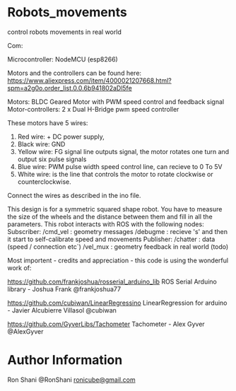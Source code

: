 # Robots_movements
control robots movements in real world

Com:

Microcontroller: NodeMCU (esp8266)

Motors and the controllers can be found here: 
https://www.aliexpress.com/item/4000021207668.html?spm=a2g0o.order_list.0.0.6b941802aDl5fe

Motors: BLDC Geared Motor with PWM speed control and feedback signal
Motor-controllers: 2 x Dual H-Bridge pwm speed controller

These motors have 5 wires:
1. Red wire: + DC power supply, 
2. Black wire: GND
3. Yellow wire: FG signal line outputs signal, the motor rotates one turn and output six pulse signals
4. Blue wire: PWM pulse width speed control line, can recieve to 0 To 5V
5. White wire: is the line that controls the motor to rotate clockwise or counterclockwise. 

Connect the wires as described in the ino file.

This design is for a symmetric squared shape robot.
You have to measure the size of the wheels and the distance between them and fill in all the parameters.
This robot interacts with ROS with the following nodes:
  Subscriber:
    /cmd_vel : geometry messages
    /debugme : recieve 's' and then it start to self-calibrate speed and movements
  Publisher:
    /chatter : data (speed / connection etc`)
    /vel_mux : geometry feedback in real world (todo)
    
Most importent - credits and appreciation - this code is using the wonderful work of:

  https://github.com/frankjoshua/rosserial_arduino_lib ROS Serial Arduino library - Joshua Frank @frankjoshua77 
  
  https://github.com/cubiwan/LinearRegressino LinearRegression for arduino - Javier Alcubierre Villasol @cubiwan 
  
  https://github.com/GyverLibs/Tachometer Tachometer - Alex Gyver @AlexGyver 
  
# <b>Author Information</b>

Ron Shani @RonShani
ronicube@gmail.com
